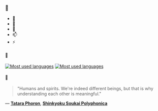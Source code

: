 ### 👋

- 🔭
- 🌱
- 💬
- 📫
- ⚡

#### 🧏

[![Most used languages](https://github-readme-stats-aynah.vercel.app/api/top-langs/?username=aynh&theme=solarized-dark&langs_count=6&layout=compact&hide_title=true)](https://github.com/anuraghazra/github-readme-stats#gh-dark-mode-only)
[![Most used languages](https://github-readme-stats-aynah.vercel.app/api/top-langs/?username=aynh&theme=solarized-light&langs_count=6&layout=compact&hide_title=true)](https://github.com/anuraghazra/github-readme-stats#gh-light-mode-only)

#### 💬

> "Humans and spirits. We're indeed different beings, but that is why understanding each other is meaningful."

&mdash; [**Tatara Phoron**](https://myanimelist.net/character.php?q=Tatara%20Phoron&cat=character), [**Shinkyoku Soukai Polyphonica**](https://myanimelist.net/search/all?q=Shinkyoku%20Soukai%20Polyphonica&cat=all)
